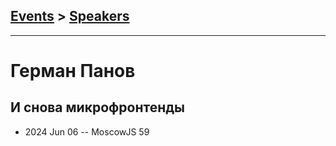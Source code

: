 ## [Events](../README.md) > [Speakers](../speakers.md)
---

# Герман Панов

## И снова микрофронтенды
- 2024 Jun 06 -- MoscowJS 59    
